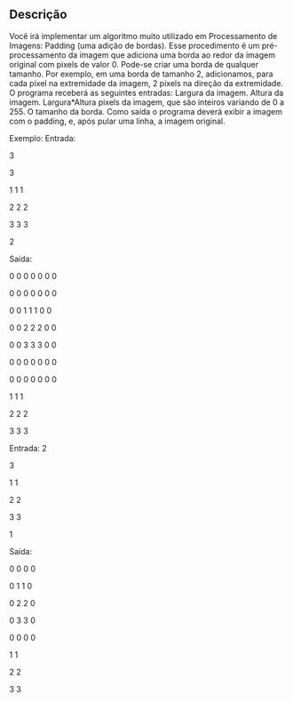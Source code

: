 ## Descrição
Você irá implementar um algoritmo muito utilizado em Processamento de Imagens: Padding (uma adição de bordas).
Esse procedimento é um pré-processamento da imagem que adiciona uma borda ao redor da imagem original com pixels de valor 0.
Pode-se criar uma borda de qualquer tamanho. Por exemplo, em uma borda de tamanho 2, adicionamos, para cada pixel na extremidade da imagem, 2 pixels na direção da extremidade.
O programa receberá as seguintes entradas:
Largura da imagem.
Altura da imagem.
Largura*Altura pixels da imagem, que são inteiros variando de 0 a 255.
O tamanho da borda.
Como saída o programa deverá exibir a imagem com o padding, e, após pular uma linha, a imagem original.

Exemplo:
Entrada:

3

3

1 1 1

2 2 2

3 3 3


2

Saída:

0 0 0 0 0 0 0

0 0 0 0 0 0 0

0 0 1 1 1 0 0

0 0 2 2 2 0 0

0 0 3 3 3 0 0

0 0 0 0 0 0 0

0 0 0 0 0 0 0

1 1 1

2 2 2

3 3 3


Entrada:
2

3

1 1

2 2

3 3


1

Saída:

0 0 0 0

0 1 1 0

0 2 2 0

0 3 3 0

0 0 0 0

1 1

2 2

3 3  
